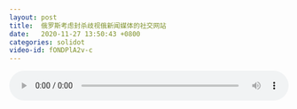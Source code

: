 ```yaml
---
layout: post
title:  俄罗斯考虑封杀歧视俄新闻媒体的社交网站
date:   2020-11-27 13:50:43 +0800
categories: solidot
video-id: fONDPlA2v-c
---
```


<audio src="/assets/eb6b7c86e187ac353bdbbefbbdcc4156.mp3" style="width: 100%;" controls></audio>

